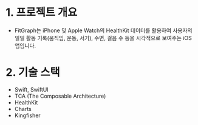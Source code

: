 # 1. 프로젝트 개요
- FitGraph는 iPhone 및 Apple Watch의 HealthKit 데이터를 활용하여 사용자의 일일 활동 기록(움직임, 운동, 서기), 수면, 걸음 수 등을 시각적으로 보여주는 iOS 앱입니다.
# 2. 기술 스택
- Swift, SwiftUI
- TCA (The Composable Architecture)
- HealthKit
- Charts
- Kingfisher
